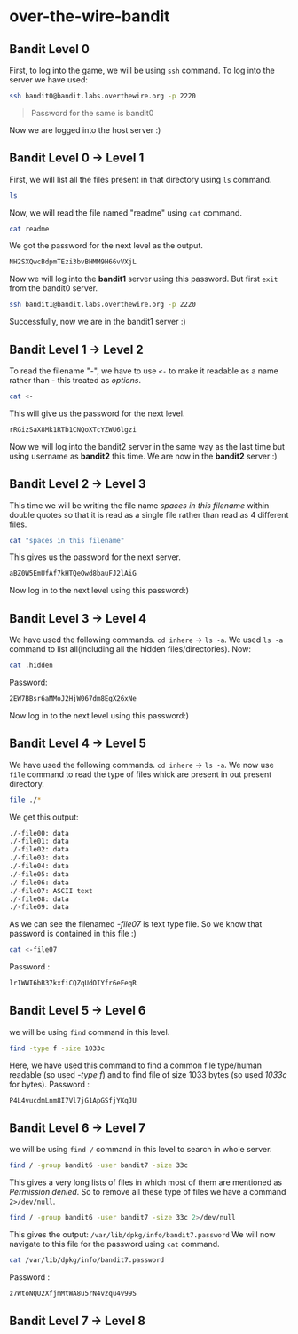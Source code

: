 # over-the-wire-bandit
## Bandit Level 0
First, to log into the game, we will be using `ssh` command.
To log into the server we have used:
```bash
ssh bandit0@bandit.labs.overthewire.org -p 2220
```
> Password for the same is bandit0
 
Now we are logged into the host server :)
## Bandit Level 0 → Level 1

First, we will list all the files present in that directory using `ls` command.
```bash 
ls
```
Now, we will read the file named "readme" using `cat` command.
```bash
cat readme
```
We got the password for the next level  as the output. 
```bash
NH2SXQwcBdpmTEzi3bvBHMM9H66vVXjL
```
Now we will log into the **bandit1** server using this password. But first `exit` from the bandit0 server.
```bash
ssh bandit1@bandit.labs.overthewire.org -p 2220
```
Successfully, now we are in the bandit1 server :)
## Bandit Level 1 → Level 2
To read the filename "-", we have to use `<-` to make it readable as a name rather than - this treated as _options_.
```bash
cat <-
```
This will give us the password for the next level.
```bash
rRGizSaX8Mk1RTb1CNQoXTcYZWU6lgzi
```
Now we will log into the bandit2 server in the same way as the last time but using username as **bandit2** this time.
We are now in the **bandit2** server :)
## Bandit Level 2 → Level 3
This time we will be writing the file name _spaces in this filename_ within double quotes so that it is read as a single file rather than read as 4 different files.
```bash
cat "spaces in this filename"
```
This gives us the password for the next server.
```bash
aBZ0W5EmUfAf7kHTQeOwd8bauFJ2lAiG
```
Now log in to the next level using this password:)
## Bandit Level 3 → Level 4
We have used the following commands. `cd inhere` -> `ls -a`. We used `ls -a` command to list all(including all the hidden files/directories). Now:
```bash
cat .hidden
```
Password:
```bash
2EW7BBsr6aMMoJ2HjW067dm8EgX26xNe
```
Now log in to the next level using this password:)
## Bandit Level 4 → Level 5
We have used the following commands. `cd inhere` -> `ls -a`. We now use `file` command to read the type of files whick are present in out present directory.
```bash
file ./*
```
We get this output:

```bash
./-file00: data
./-file01: data
./-file02: data
./-file03: data
./-file04: data
./-file05: data
./-file06: data
./-file07: ASCII text
./-file08: data
./-file09: data
```
As we can see the filenamed _-file07_ is text type file. So we know that password is contained in this file :)
```bash
cat <-file07
```
Password :
```bash
lrIWWI6bB37kxfiCQZqUdOIYfr6eEeqR
```
## Bandit Level 5 → Level 6
we will be using `find` command in this level.
```bash
find -type f -size 1033c
```
Here, we have used this command to find a common file type/human readable (so used _-type f_) and to find file of size 1033 bytes (so used _1033c_ for bytes).
Password :
```bash
P4L4vucdmLnm8I7Vl7jG1ApGSfjYKqJU
```
## Bandit Level 6 → Level 7

we will be using `find /` command in this level to search in whole server.
```bash
find / -group bandit6 -user bandit7 -size 33c
```
This gives a very long lists of files in which most of them are mentioned as _Permission denied_. So to remove all these type of files we have a command `2>/dev/null`.
```bash
find / -group bandit6 -user bandit7 -size 33c 2>/dev/null
```
This gives the output:
`/var/lib/dpkg/info/bandit7.password`
We will now navigate to this file for the password using `cat` command.
```bash
cat /var/lib/dpkg/info/bandit7.password
```
Password :
```bash
z7WtoNQU2XfjmMtWA8u5rN4vzqu4v99S
```
## Bandit Level 7 → Level 8











